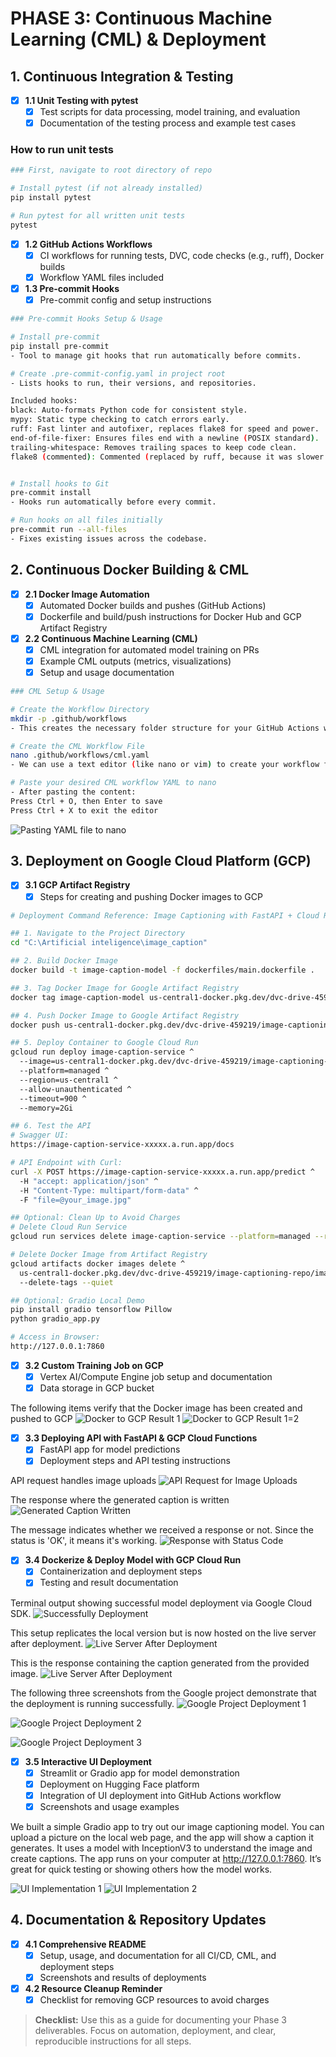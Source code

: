 # PHASE 3: Continuous Machine Learning (CML) & Deployment

## 1. Continuous Integration & Testing
- [x] **1.1 Unit Testing with pytest**
  - [x] Test scripts for data processing, model training, and evaluation
  - [x] Documentation of the testing process and example test cases

### How to run unit tests
```bash
### First, navigate to root directory of repo

# Install pytest (if not already installed)
pip install pytest

# Run pytest for all written unit tests
pytest
```

- [x] **1.2 GitHub Actions Workflows**
  - [x] CI workflows for running tests, DVC, code checks (e.g., ruff), Docker builds
  - [x] Workflow YAML files included
- [x] **1.3 Pre-commit Hooks**
  - [x] Pre-commit config and setup instructions

```bash
### Pre-commit Hooks Setup & Usage

# Install pre-commit
pip install pre-commit
- Tool to manage git hooks that run automatically before commits.

# Create .pre-commit-config.yaml in project root
- Lists hooks to run, their versions, and repositories.

Included hooks:
black: Auto-formats Python code for consistent style.
mypy: Static type checking to catch errors early.
ruff: Fast linter and autofixer, replaces flake8 for speed and power.
end-of-file-fixer: Ensures files end with a newline (POSIX standard).
trailing-whitespace: Removes trailing spaces to keep code clean.
flake8 (commented): Commented (replaced by ruff, because it was slower and less powerful than ruff)


# Install hooks to Git
pre-commit install
- Hooks run automatically before every commit.

# Run hooks on all files initially
pre-commit run --all-files
- Fixes existing issues across the codebase.
```

## 2. Continuous Docker Building & CML
- [x] **2.1 Docker Image Automation**
  - [x] Automated Docker builds and pushes (GitHub Actions)
  - [x] Dockerfile and build/push instructions for Docker Hub and GCP Artifact Registry
- [x] **2.2 Continuous Machine Learning (CML)**
  - [x] CML integration for automated model training on PRs
  - [x] Example CML outputs (metrics, visualizations)
  - [x] Setup and usage documentation

```bash
### CML Setup & Usage

# Create the Workflow Directory
mkdir -p .github/workflows
- This creates the necessary folder structure for your GitHub Actions workflows.

# Create the CML Workflow File
nano .github/workflows/cml.yaml
- We can use a text editor (like nano or vim) to create your workflow file. The above shows how to do it using Nano.

# Paste your desired CML workflow YAML to nano
- After pasting the content:
Press Ctrl + O, then Enter to save
Press Ctrl + X to exit the editor
```
![Pasting YAML file to nano](./assets/images/nano.png) 

## 3. Deployment on Google Cloud Platform (GCP)
- [x] **3.1 GCP Artifact Registry**
  - [x] Steps for creating and pushing Docker images to GCP

```bash
# Deployment Command Reference: Image Captioning with FastAPI + Cloud Run

## 1. Navigate to the Project Directory
cd "C:\Artificial inteligence\image_caption"

## 2. Build Docker Image
docker build -t image-caption-model -f dockerfiles/main.dockerfile .

## 3. Tag Docker Image for Google Artifact Registry
docker tag image-caption-model us-central1-docker.pkg.dev/dvc-drive-459219/image-captioning-repo/image-caption-model

## 4. Push Docker Image to Google Artifact Registry
docker push us-central1-docker.pkg.dev/dvc-drive-459219/image-captioning-repo/image-caption-model

## 5. Deploy Container to Google Cloud Run
gcloud run deploy image-caption-service ^
  --image=us-central1-docker.pkg.dev/dvc-drive-459219/image-captioning-repo/image-caption-model ^
  --platform=managed ^
  --region=us-central1 ^
  --allow-unauthenticated ^
  --timeout=900 ^
  --memory=2Gi

## 6. Test the API
# Swagger UI:
https://image-caption-service-xxxxx.a.run.app/docs

# API Endpoint with Curl:
curl -X POST https://image-caption-service-xxxxx.a.run.app/predict ^
  -H "accept: application/json" ^
  -H "Content-Type: multipart/form-data" ^
  -F "file=@your_image.jpg"

## Optional: Clean Up to Avoid Charges
# Delete Cloud Run Service
gcloud run services delete image-caption-service --platform=managed --region=us-central1

# Delete Docker Image from Artifact Registry
gcloud artifacts docker images delete ^
  us-central1-docker.pkg.dev/dvc-drive-459219/image-captioning-repo/image-caption-model ^
  --delete-tags --quiet

## Optional: Gradio Local Demo
pip install gradio tensorflow Pillow
python gradio_app.py

# Access in Browser:
http://127.0.0.1:7860
```

- [x] **3.2 Custom Training Job on GCP**
  - [x] Vertex AI/Compute Engine job setup and documentation
  - [x] Data storage in GCP bucket

The following items verify that the Docker image has been created and pushed to GCP
![Docker to GCP Result 1](./assets/images/docker-to-gcp-1.jpeg) 
![Docker to GCP Result 1=2](./assets/images/docker-to-gcp-2.jpeg) 

- [x] **3.3 Deploying API with FastAPI & GCP Cloud Functions**
  - [x] FastAPI app for model predictions
  - [x] Deployment steps and API testing instructions

API request handles image uploads
![API Request for Image Uploads](./assets/images/ApiReqWhereUploadImg.jpeg) 

The response where the generated caption is written
![Generated Caption Written](./assets/images/GeneratedCaption.jpeg) 

The message indicates whether we received a response or not. Since the status is 'OK', it means it's working.
![Response with Status Code](./assets/images/ResponseWithStatusCode.jpeg) 

- [x] **3.4 Dockerize & Deploy Model with GCP Cloud Run**
  - [x] Containerization and deployment steps
  - [x] Testing and result documentation

Terminal output showing successful model deployment via Google Cloud SDK.
![Successfully Deployment](./assets/images/SuccessfulDeployment.jpeg) 

This setup replicates the local version but is now hosted on the live server after deployment.
![Live Server After Deployment](./assets/images/UrlAfterDeployment.jpeg) 

This is the response containing the caption generated from the provided image.
![Live Server After Deployment](./assets/images/caption-generation.jpeg) 

The following three screenshots from the Google project demonstrate that the deployment is running successfully.
![Google Project Deployment 1](./assets/images/DVC-drive1.jpeg) 

![Google Project Deployment 2](./assets/images/DVC-drive2.jpeg) 

![Google Project Deployment 3](./assets/images/google-logs.jpeg) 

- [x] **3.5 Interactive UI Deployment**
  - [x] Streamlit or Gradio app for model demonstration
  - [x] Deployment on Hugging Face platform
  - [x] Integration of UI deployment into GitHub Actions workflow
  - [x] Screenshots and usage examples

We built a simple Gradio app to try out our image captioning model. You can upload a picture on the local web page, and the app will show a caption it generates. It uses a model with InceptionV3 to understand the image and create captions. The app runs on your computer at http://127.0.0.1:7860. It’s great for quick testing or showing others how the model works.

![UI Implementation 1](./assets/images/UI-implementation1.jpeg) 
![UI Implementation 2](./assets/images/UI-implementation2.jpeg) 

## 4. Documentation & Repository Updates
- [x] **4.1 Comprehensive README**
  - [x] Setup, usage, and documentation for all CI/CD, CML, and deployment steps
  - [x] Screenshots and results of deployments
- [x] **4.2 Resource Cleanup Reminder**
  - [x] Checklist for removing GCP resources to avoid charges

> **Checklist:** Use this as a guide for documenting your Phase 3 deliverables. Focus on automation, deployment, and clear, reproducible instructions for all steps.
